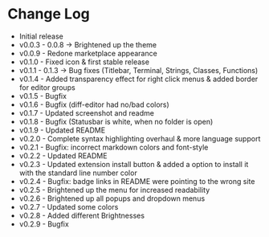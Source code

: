 # Change Log

- Initial release
- v0.0.3 - 0.0.8 -> Brightened up the theme
- v0.0.9 - Redone marketplace appearance
- v0.1.0 - Fixed icon & first stable release
- v0.1.1 - 0.1.3 -> Bug fixes (Titlebar, Terminal, Strings, Classes, Functions)
- v0.1.4 - Added transparency effect for right click menus & added border for editor groups
- v0.1.5 - Bugfix
- v0.1.6 - Bugfix (diff-editor had no/bad colors)
- v0.1.7 - Updated screenshot and readme
- v0.1.8 - Bugfix (Statusbar is white, when no folder is open)
- v0.1.9 - Updated README
- v0.2.0 - Complete syntax highlighting overhaul & more language support
- v0.2.1 - Bugfix: incorrect markdown colors and font-style
- v0.2.2 - Updated README
- v0.2.3 - Updated extension install button & added a option to install it with the standard line number color
- v0.2.4 - Bugfix: badge links in README were pointing to the wrong site
- v0.2.5 - Brightened up the menu for increased readability
- v0.2.6 - Brightened up all popups and dropdown menus
- v0.2.7 - Updated some colors
- v0.2.8 - Added different Brightnesses
- v0.2.9 - Bugfix
